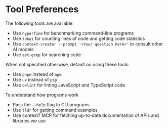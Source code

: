 # Tool Preferences

The following tools are available:

- Use `hyperfine` for benchmarking command-line programs
- Use `tokei` for counting lines of code and getting code statistics
- Use `context-creator --prompt '<Your question here>'` to consult other AI models
- Use `ast-grep` for searching code

When not specified otherwise, default on using these tools:

- Use `pnpm` instead of `npm`
- Use `uv` instead of `pip`
- Use `oxlint` for linting JavaScript and TypeScript code

To understand how programs work
- Pass the `--help` flag to CLI programs
- Use `tldr` for getting command examples
- Use context7 MCP for fetching up-to-date documentation of APIs and libraries we use
